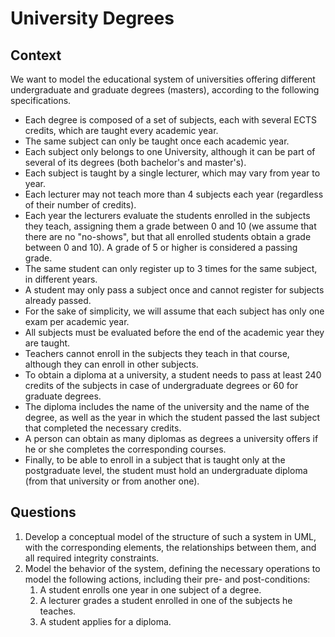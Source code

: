# University Degrees

## Context

We want to model the educational system of universities offering different undergraduate and graduate degrees (masters), according to the following specifications. 

*	Each degree is composed of a set of subjects, each with several ECTS credits, which are taught every academic year. 
*	The same subject can only be taught once each academic year. 
*	Each subject only belongs to one University, although it can be part of several of its degrees (both bachelor's and master's).
*	Each subject is taught by a single lecturer, which may vary from year to year. 
*	Each lecturer may not teach more than 4 subjects each year (regardless of their number of credits).
*	Each year the lecturers evaluate the students enrolled in the subjects they teach, assigning them a grade between 0 and 10 (we assume that there are no "no-shows", but that all enrolled students obtain a grade between 0 and 10). A grade of 5 or higher is considered a passing grade. 
*	The same student can only register up to 3 times for the same subject, in different years. 
*	A student may only pass a subject once and cannot register for subjects already passed. 
*	For the sake of simplicity, we will assume that each subject has only one exam per academic year. 
*	All subjects must be evaluated before the end of the academic year they are taught. 
*	Teachers cannot enroll in the subjects they teach in that course, although they can enroll in other subjects. 
*	To obtain a diploma at a university, a student needs to pass at least 240 credits of the subjects in case of undergraduate degrees or 60 for graduate degrees. 
*	The diploma includes the name of the university and the name of the degree, as well as the year in which the student passed the last subject that completed the necessary credits. 
*	A person can obtain as many diplomas as degrees a university offers if he or she completes the corresponding courses. 
*	Finally, to be able to enroll in a subject that is taught only at the postgraduate level, the student must hold an undergraduate diploma (from that university or from another one).

## Questions

1. Develop a conceptual model of the structure of such a system in UML, with the corresponding elements, the relationships between them, and all required integrity constraints. 
2.	Model the behavior of the system, defining the necessary operations to model the following actions, including their pre- and post-conditions: 
    1. A student enrolls one year in one subject of a degree. 
    2. A lecturer grades a student enrolled in one of the subjects he teaches. 
    3. A student applies for a diploma.
 
